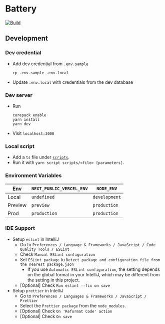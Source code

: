 # Battery

[![Build](https://github.com/tuliren/battery/actions/workflows/build.yaml/badge.svg)](https://github.com/tuliren/battery/actions/workflows/build.yaml)

## Development

### Dev credential

- Add dev credential from `.env.sample`
  ```
  cp .env.sample .env.local
  ```
- Update `.env.local` with credentials from the dev database

### Dev server

- Run
  ```
  corepack enable
  yarn install
  yarn dev
  ```
- Visit `localhost:3000`

### Local script

- Add a `ts` file under [`scripts`](./scripts).
- Run it with `yarn script scripts/<file> [parameters]`.

### Environment Variables

| Env     | `NEXT_PUBLIC_VERCEL_ENV` | `NODE_ENV`    |
|---------|--------------------------|---------------|
| Local   | `undefined`              | `development` |
| Preview | `preview`                | `production`  |
| Prod    | `production`             | `production`  |

### IDE Support

- Setup `eslint` in IntelliJ
    - Go to `Preferences / Language & Frameworks / JavaScript / Code Quality Tools / ESLint`
    - Check `Manual ESLint configuration`
    - Set `ESLint package` to `Detect package and configuration file from the nearest package.json`
        - If you use `Automatic ESLint configuration`, the setting depends on the global format in
          your IntelliJ, which may be different from the setting in this project.
    - [Optional] Check `Run eslint --fix on save`
- Setup `prettier` in IntelliJ
    - Go to `Preferences / Languages & Frameworks / JavaScript / Prettier`
    - Select the `Prettier package` from the `node_modules`.
    - [Optional] Check `On 'Reformat Code' action`
    - [Optional] Check `On save`
